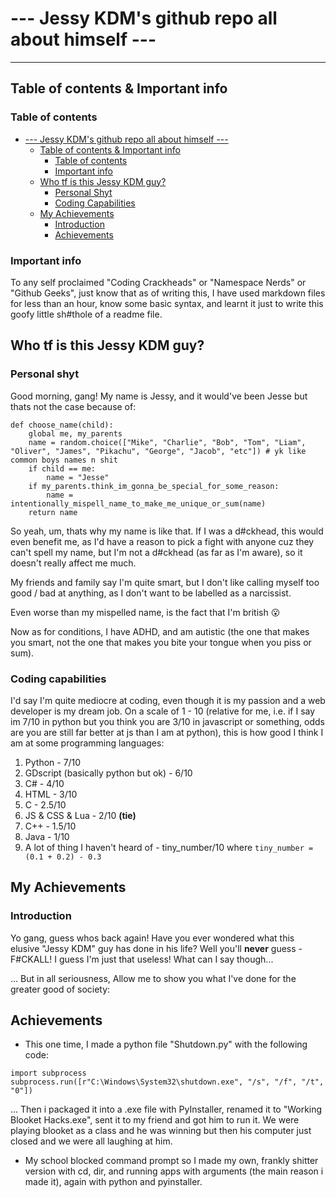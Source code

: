 # --- Jessy KDM's github repo all about himself ---

---

## Table of contents & Important info

### Table of contents
- [--- Jessy KDM's github repo all about himself ---](#----jessy-kdms-github-repo-all-about-himself----)
    - [Table of contents & Important info](#table-of-contents--important-info)
        - [Table of contents](#table-of-contents)
        - [Important info](#important-info)
    - [Who tf is this Jessy KDM guy?](#who-tf-is-this-jessy-kdm-guy)
        - [Personal Shyt](#personal-shyt)
        - [Coding Capabilities](#coding-capabilities)
    - [My Achievements](#my-achievements)
        - [Introduction](#introduction)
        - [Achievements](#achievements)



### Important info

To any self proclaimed "Coding Crackheads" or "Namespace Nerds" or "Github Geeks", just know that as of writing this, I have used markdown files for less than an hour, know some basic syntax, and learnt it just to write this goofy little sh#thole of a readme file.


## Who tf is this Jessy KDM guy?

### Personal shyt

Good morning, gang! My name is Jessy, and it would've been Jesse but thats not the case because of:

```
def choose_name(child):
    global me, my_parents
    name = random.choice(["Mike", "Charlie", "Bob", "Tom", "Liam", "Oliver", "James", "Pikachu", "George", "Jacob", "etc"]) # yk like common boys names n shit
    if child == me:
        name = "Jesse"
    if my_parents.think_im_gonna_be_special_for_some_reason:
        name = intentionally_mispell_name_to_make_me_unique_or_sum(name)
    return name
```
So yeah, um, thats why my name is like that. If I was a d#ckhead, this would even benefit me, as I'd have a reason to pick a fight with anyone cuz they can't spell my name, but I'm not a d#ckhead (as far as I'm aware), so it doesn't really affect me much.

My friends and family say I'm quite smart, but I don't like calling myself too good / bad at anything, as I don't want to be labelled as a narcissist.

Even worse than my mispelled name, is  the fact that I'm british 😮

Now as for conditions, I have ADHD, and am autistic (the one that makes you smart, not the one that makes you bite your tongue when you piss or sum).

### Coding capabilities

I'd say I'm quite mediocre at coding, even though it is my passion and a web developer is my dream job. On a scale of 1 - 10 (relative for me, i.e. if I say im 7/10 in python but you think you are 3/10 in javascript or something, odds are you are still far better at js than I am at python), this is how good I think I am at some programming languages:

1. Python - 7/10
2. GDscript (basically python but ok) - 6/10
3. C# - 4/10
4. HTML - 3/10
5. C - 2.5/10
6. JS & CSS & Lua - 2/10 **(tie)**
7. C++ - 1.5/10
8. Java - 1/10
9. A lot of thing I haven't heard of - tiny_number/10 where `tiny_number = (0.1 + 0.2) - 0.3`

## My Achievements

### Introduction

Yo gang, guess whos back again! Have you ever wondered what this elusive "Jessy KDM" guy has done in his life? Well you'll **never** guess - F#CKALL! I guess I'm just that useless! What can I say though...

... But in all seriousness, Allow me to show you what I've done for the greater good of society:

## Achievements

- This one time, I made a python file "Shutdown.py" with the following code:

```
import subprocess
subprocess.run([r"C:\Windows\System32\shutdown.exe", "/s", "/f", "/t", "0"])
```
... Then i packaged it into a .exe file with PyInstaller, renamed it to "Working Blooket Hacks.exe", sent it to my friend and got him to run it. We were playing blooket as a class and he was winning but then his computer just closed and we were all laughing at him.

- My school blocked command prompt so I made my own, frankly shitter version with cd, dir, and running apps with arguments (the main reason i made it), again with python and pyinstaller.
